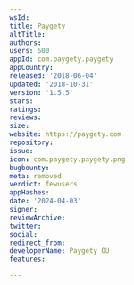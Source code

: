 ```yaml
---
wsId: 
title: Paygety
altTitle: 
authors: 
users: 500
appId: com.paygety.paygety
appCountry: 
released: '2018-06-04'
updated: '2018-10-31'
version: '1.5.5'
stars: 
ratings: 
reviews: 
size: 
website: https://paygety.com
repository: 
issue: 
icon: com.paygety.paygety.png
bugbounty: 
meta: removed
verdict: fewusers
appHashes: 
date: '2024-04-03'
signer: 
reviewArchive: 
twitter: 
social: 
redirect_from: 
developerName: Paygety OU
features: 

---
```


